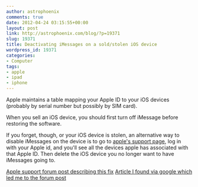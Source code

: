 ```yaml
---
author: astrophoenix
comments: true
date: 2012-04-24 03:15:55+00:00
layout: post
link: http://astrophoenix.com/blog/?p=19371
slug: 19371
title: Deactivating iMessages on a sold/stolen iOS device
wordpress_id: 19371
categories:
- Computer
tags:
- apple
- ipad
- iphone
---
```


Apple maintains a table mapping your Apple ID to your iOS devices (probably by serial number but possibly by SIM card).

When you sell an iOS device, you should first turn off iMessage before restoring the software.

If you forget, though, or your iOS device is stolen, an alternative way to disable iMessages on the device is to go to [apple's support page]( https://supportprofile.apple.com/MySupportProfile.do), log in with your Apple id, and you'll see all the devices apple has associated with that Apple ID. Then delete the iOS device you no longer want to have iMessages going to.

[Apple support forum post describing this fix](https://discussions.apple.com/message/17088676#17088676)
[Article I found via google which led me to the forum post](http://holgr.com/blog/2011/12/howto-deactivating-imessage-on-lost-or-sold-iphones/)
